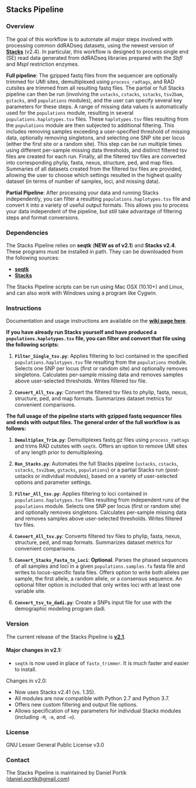 Stacks Pipeline
---------------

### Overview

The goal of this workflow is to automate all major steps involved with processing common ddRADseq datasets, using the newest version of [**Stacks**](http://catchenlab.life.illinois.edu/stacks/) (v2.4). In particular, this workflow is designed to process single end (SE) read data generated from ddRADseq libraries prepared with the *SbfI* and *MspI* restriction enzymes. 

**Full pipeline**: The gzipped fastq files from the sequencer are optionally trimmed for UMI sites, demultiplexed using `process_radtags`, and RAD cutsites are trimmed from all resulting fastq files. The partial or full Stacks pipeline can then be run (involving the `ustacks`, `cstacks`, `sstacks`, `tsv2bam`, `gstacks`, and `populations` modules), and the user can specify several key parameters for these steps. A range of missing data values is automatically used for the `populations` module, resulting in several `populations.haplotypes.tsv` files. These `haplotypes.tsv` files resulting from the `populations` module are then subjected to additional filtering. This includes removing samples exceeding a user-specified threshold of missing data, optionally removing singletons, and selecting one SNP site per locus (either the first site or a random site). This step can be run multiple times using different per-sample missing data thresholds, and distinct filtered tsv files are created for each run. Finally, all the filtered tsv files are converted into corresponding phylip, fasta, nexus, structure, ped, and map files. Summaries of all datasets created from the filtered tsv files are provided, allowing the user to choose which settings resulted in the highest quality dataset (in terms of number of samples, loci, and missing data). 

**Partial Pipeline**: After processing your data and running Stacks independently, you can filter a resulting `populations.haplotypes.tsv` file and convert it into a variety of useful output formats. This allows you to process your data independent of the pipeline, but still take advantage of filtering steps and format conversions.

### Dependencies

The Stacks Pipeline relies on **seqtk** (**NEW as of v2.1**) and **Stacks v2.4**. These programs must be installed in path. They can be downloaded from the following sources:
+ [**seqtk**](https://github.com/lh3/seqtk)
+ [**Stacks**](http://catchenlab.life.illinois.edu/stacks/)

The Stacks Pipeline scripts can be run using Mac OSX (10.10+) and Linux, and can also work with Windows using a program like Cygwin. 

### Instructions

Documentation and usage instructions are available on the [**wiki page here**](https://github.com/dportik/Stacks_pipeline/wiki/Stacks-Pipeline-Instructions). 

**If you have already run Stacks yourself and have produced a `populations.haplotypes.tsv` file, you can filter and convert that file using the following scripts:**

1. **`Filter_Single_tsv.py`**: Applies filtering to loci contained in the specified `populations.haplotypes.tsv` file resulting from the `populations` module. Selects one SNP per locus (first or random site) and optionally removes singletons. Calculates per-sample missing data and removes samples above user-selected thresholds. Writes filtered tsv file.

2. **`Convert_All_tsv.py`**: Convert the filtered tsv files to phylip, fasta, nexus, structure, ped, and map formats. Summarizes dataset metrics for convenient comparisons.

**The full usage of the pipeline starts with gzipped fastq sequencer files and ends with output files. The general order of the full workflow is as follows:**

1. **`Demultiplex_Trim.py`**: Demultiplexes fastq.gz files using `process_radtags` and trims RAD cutsites with `seqtk`. Offers an option to remove UMI sites of any length prior to demultiplexing.

2. **`Run_Stacks.py`**: Automates the full Stacks pipeline (`ustacks`, `cstacks`, `sstacks`, `tsv2bam`, `gstacks`, `populations`) or a partial Stacks run (post-ustacks or individual modules), based on a variety of user-selected options and parameter settings.

3. **`Filter_All_tsv.py`**: Applies filtering to loci contained in `populations.haplotypes.tsv` files resulting from independent runs of the `populations` module. Selects one SNP per locus (first or random site) and optionally removes singletons. Calculates per-sample missing data and removes samples above user-selected thresholds. Writes filtered tsv files.

4. **`Convert_All_tsv.py`**: Converts filtered tsv files to phylip, fasta, nexus, structure, ped, and map formats. Summarizes dataset metrics for convenient comparisons.

5. **`Convert_Stacks_Fasta_to_Loci`**: **Optional**. Parses the phased sequences of all samples and loci in a given `populations.samples.fa` fasta file and writes to locus-specific fasta files. Offers option to write both alleles per sample, the first allele, a random allele, or a consensus sequence. An optional filter option is included that only writes loci with at least one variable site. 

6. **`Convert_tsv_to_dadi.py`**: Create a SNPs input file for use with the demographic modeling program dadi.

### Version

The current release of the Stacks Pipeline is [**v2.1**](https://github.com/dportik/Stacks_pipeline/releases). 

#### Major changes in v2.1:
  - `seqtk` is now used in place of `fastx_trimmer`. It is much faster and easier to install.

Changes in v2.0:
  - Now uses Stacks v2.41 (vs. 1.35).
  - All modules are now compatible with Python 2.7 and Python 3.7.
  - Offers new custom filtering and output file options.
  - Allows specification of key parameters for individual Stacks modules (including `-M`, `-m`, and `-n`). 

### License

GNU Lesser General Public License v3.0

### Contact

The Stacks Pipeline is maintained by Daniel Portik (daniel.portik@gmail.com)
